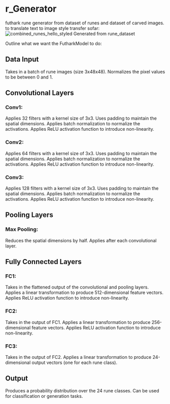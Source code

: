 # r_Generator
futhark rune generator from dataset of runes and dataset of carved images. to translate text to image style transfer
sofar:
![combined_runes_hello_styled](https://github.com/user-attachments/assets/a9f3c49d-cd93-41d9-b78f-7661399aada3)
Generated from rune_dataset

Outline what we want the FutharkModel to do:
## Data Input
  Takes in a batch of rune images (size 3x48x48).
  Normalizes the pixel values to be between 0 and 1.
## Convolutional Layers
### Conv1:
  Applies 32 filters with a kernel size of 3x3.
  Uses padding to maintain the spatial dimensions.
  Applies batch normalization to normalize the activations.
  Applies ReLU activation function to introduce non-linearity.
### Conv2:
  Applies 64 filters with a kernel size of 3x3.
  Uses padding to maintain the spatial dimensions.
  Applies batch normalization to normalize the activations.
  Applies ReLU activation function to introduce non-linearity.
### Conv3:
  Applies 128 filters with a kernel size of 3x3.
  Uses padding to maintain the spatial dimensions.
  Applies batch normalization to normalize the activations.
  Applies ReLU activation function to introduce non-linearity.
## Pooling Layers
### Max Pooling:
  Reduces the spatial dimensions by half.
  Applies after each convolutional layer.
## Fully Connected Layers
### FC1:
  Takes in the flattened output of the convolutional and pooling layers.
  Applies a linear transformation to produce 512-dimensional feature vectors.
  Applies ReLU activation function to introduce non-linearity.
### FC2:
  Takes in the output of FC1.
  Applies a linear transformation to produce 256-dimensional feature vectors.
  Applies ReLU activation function to introduce non-linearity.
### FC3:
  Takes in the output of FC2.
  Applies a linear transformation to produce 24-dimensional output vectors (one for each rune class).
## Output
  Produces a probability distribution over the 24 rune classes.
  Can be used for classification or generation tasks.
